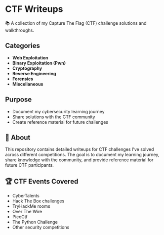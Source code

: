 # CTF Writeups

📚 A collection of my Capture The Flag (CTF) challenge solutions and walkthroughs.

## Categories
- **Web Exploitation**
- **Binary Exploitation (Pwn)**
- **Cryptography**  
- **Reverse Engineering**
- **Forensics**
- **Miscellaneous**

## Purpose
- Document my cybersecurity learning journey
- Share solutions with the CTF community
- Create reference material for future challenges


## 📝 About
This repository contains detailed writeups for CTF challenges I've solved across different competitions. The goal is to document my learning journey, share knowledge with the community, and provide reference material for future CTF participants.


## 🏆 CTF Events Covered

- CyberTalents
- Hack The Box challenges
- TryHackMe rooms
- Over The Wire
- PicoCtf
- The Python Challenge
- Other security competitions
